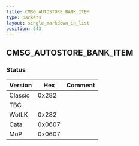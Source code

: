 ```yaml
---
title: CMSG_AUTOSTORE_BANK_ITEM
type: packets
layout: single_markdown_in_list
position: 643
---
```


## CMSG_AUTOSTORE_BANK_ITEM

### Status

Version    | Hex        | Comment
---------- | ---------- | ---------- 
Classic    | 0x282      | 
TBC        |            |
WotLK      | 0x282      | 
Cata       | 0x0607     | 
MoP        | 0x0607     | 